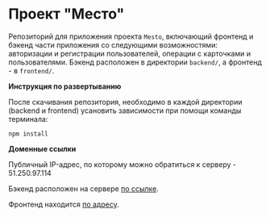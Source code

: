 # Проект "Место"

Репозиторий для приложения проекта `Mesto`, включающий фронтенд и бэкенд части приложения со следующими возможностями: авторизации и регистрации пользователей, операции с карточками и пользователями. Бэкенд расположен в директории `backend/`, а фронтенд - в `frontend/`. 

**Инструкция по развертыванию**

После скачивания репозитория, необходимо в каждой директории (backend и frontend) усановить зависимости при помощи команды терминала:

`npm install`

**Доменные ссылки**

 Публичный IP-адрес, по которому можно обратиться к серверу - 51.250.97.114

Бэкенд расположен на сервере [по ссылке](http://api.akaevgeniy.mesto.nomoredomains.work/).

Фронтенд находится [по адресу](http://akaevgeniy.mesto.nomoredomains.work/).



  

